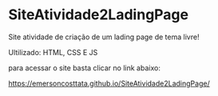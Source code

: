 ﻿# SiteAtividade2LadingPage
 
Site atividade de criação de um lading page de tema livre!

Ultilizado: HTML, CSS E JS

para acessar o site basta clicar no link abaixo:

https://emersoncosttata.github.io/SiteAtividade2LadingPage/
